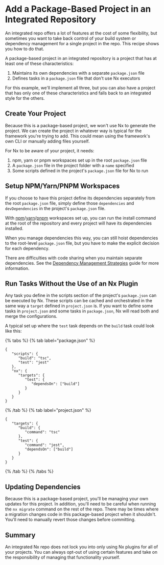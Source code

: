 # Add a Package-Based Project in an Integrated Repository

An integrated repo offers a lot of features at the cost of some flexibility, but sometimes you want to take back control of your build system or dependency management for a single project in the repo. This recipe shows you how to do that.

A package-based project in an integrated repository is a project that has at least one of these characteristics:

1. Maintains its own dependencies with a separate `package.json` file
2. Defines tasks in a `package.json` file that don't use Nx executors

For this example, we'll implement all three, but you can also have a project that has only one of these characteristics and falls back to an integrated style for the others.

## Create Your Project

Because this is a package-based project, we won't use Nx to generate the project. We can create the project in whatever way is typical for the framework you're trying to add. This could mean using the framework's own CLI or manually adding files yourself.

For Nx to be aware of your project, it needs:

1. npm, yarn or pnpm workspaces set up in the root `package.json` file
2. A `package.json` file in the project folder with a `name` specified
3. Some scripts defined in the project's `package.json` file for Nx to run

## Setup NPM/Yarn/PNPM Workspaces

If you choose to have this project define its dependencies separately from the root `package.json` file, simply define those `dependencies` and `devDependencies` in the project's `package.json` file.

With [npm](https://docs.npmjs.com/cli/v7/using-npm/workspaces)/[yarn](https://classic.yarnpkg.com/lang/en/docs/workspaces/)/[pnpm](https://pnpm.io/workspaces) workspaces set up, you can run the install command at the root of the repository and every project will have its dependencies installed.

When you manage dependencies this way, you can still hoist dependencies to the root-level `package.json` file, but you have to make the explicit decision for each dependency.

There are difficulties with code sharing when you maintain separate dependencies. See the [Dependency Management Strategies](/concepts/decisions/dependency-management) guide for more information.

## Run Tasks Without the Use of an Nx Plugin

Any task you define in the scripts section of the project's `package.json` can be executed by Nx. These scripts can be cached and orchestrated in the same way a `target` defined in `project.json` is. If you want to define some tasks in `project.json` and some tasks in `package.json`, Nx will read both and merge the configurations.

A typical set up where the `test` task depends on the `build` task could look like this:

{% tabs %}
{% tab label="package.json" %}

```jsonc {% fileName="package.json"%}
{
   "scripts": {
      "build": "tsc",
      "test": "jest"
   },
   "nx": {
      "targets": {
         "test": {
            "dependsOn": ["build"]
         }
      }
   }
}
```

{% /tab %}
{% tab label="project.json" %}

```jsonc {% fileName="project.json"%}
{
   "targets": {
      "build": {
         "command": "tsc"
      },
      "test": {
         "command": "jest",
         "dependsOn": ["build"]
      }
   }
}
```

{% /tab %}
{% /tabs %}

## Updating Dependencies

Because this is a package-based project, you'll be managing your own updates for this project. In addition, you'll need to be careful when running the `nx migrate` command on the rest of the repo. There may be times where a migration changes code in this package-based project when it shouldn't. You'll need to manually revert those changes before committing.

## Summary

An integrated Nx repo does not lock you into only using Nx plugins for all of your projects. You can always opt-out of using certain features and take on the responsibility of managing that functionality yourself.
